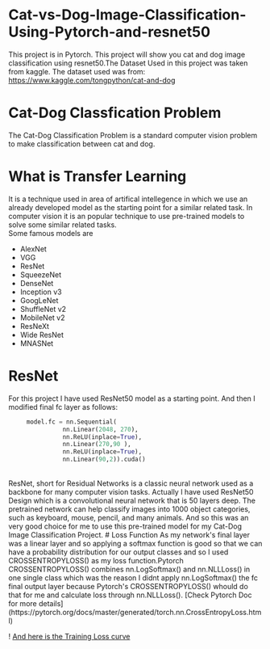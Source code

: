 # Cat-vs-Dog-Image-Classification-Using-Pytorch-and-resnet50
This project is in Pytorch. This project will show you cat and dog image classification using resnet50.The Dataset Used in this project was taken from kaggle.
The dataset used was from:
https://www.kaggle.com/tongpython/cat-and-dog

# Cat-Dog Classfication Problem
The Cat-Dog Classification Problem is a standard computer vision problem to make classification between cat and dog.
# What  is Transfer Learning 
It is a technique used in area of artifical intellegence in which we use an already developed model as the starting point for a similar related task. In computer vision it is an popular technique to use pre-trained models to solve some similar related tasks.<br/>
Some famous models are
  - AlexNet
  - VGG
  - ResNet
  - SqueezeNet
  - DenseNet
  - Inception v3
  - GoogLeNet
  - ShuffleNet v2
  - MobileNet v2
  - ResNeXt
  - Wide ResNet
  - MNASNet
  
# ResNet
For this project I have used ResNet50 model as a starting point. And then I modified final fc layer as follows: <br/>
``` python
     model.fc = nn.Sequential(
               nn.Linear(2048, 270),
               nn.ReLU(inplace=True),
               nn.Linear(270,90 ),
               nn.ReLU(inplace=True),
               nn.Linear(90,2)).cuda()
```
<br/>
ResNet, short for Residual Networks is a classic neural network used as a backbone for many computer vision tasks. Actually I have used ResNet50 Design which is a convolutional neural network that is 50 layers deep. The pretrained network can help classify images into 1000 object categories, such as keyboard, mouse, pencil, and many animals. And so this was an very good choice for me to use this pre-trained model for my Cat-Dog Image Classification Project.
# Loss Function
As my network's final layer was a linear layer and so applying a softmax function is good so that we can have a probability distribution for our output classes and so I  used CROSSENTROPYLOSS() as my loss function.Pytorch CROSSENTROPYLOSS() combines nn.LogSoftmax() and nn.NLLLoss() in one single class which was the reason I didnt apply nn.LogSoftmax() the fc final output layer because Pytorch's CROSSENTROPYLOSS() whould do that for me and calculate loss through nn.NLLLoss().
[Check Pytorch Doc for more details](https://pytorch.org/docs/master/generated/torch.nn.CrossEntropyLoss.html) 

! [And here is the Training Loss curve](https://raw.githubusercontent.com/divyanshchoubisa/Cat-vs-Dog-Image-Classification-Using-Pytorch-and-resnet50/master/Cat%20and%20Dog%20Classifier/Training%20Loss.png)




